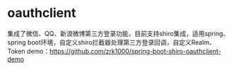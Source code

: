 # oauthclient
集成了微信、QQ、新浪微博第三方登录功能，目前支持shiro集成，适用spring、spring boot环境，自定义shiro拦截器处理第三方登录回调，自定义Realm、Token
demo：https://github.com/zrk1000/spring-boot-shiro-oauthclient-demo
